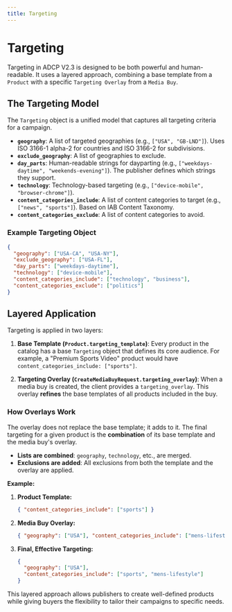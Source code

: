 ```yaml
---
title: Targeting
---
```


# Targeting

Targeting in ADCP V2.3 is designed to be both powerful and human-readable. It uses a layered approach, combining a base template from a `Product` with a specific `Targeting Overlay` from a `Media Buy`.

## The Targeting Model

The `Targeting` object is a unified model that captures all targeting criteria for a campaign.

- **`geography`**: A list of targeted geographies (e.g., `["USA", "GB-LND"]`). Uses ISO 3166-1 alpha-2 for countries and ISO 3166-2 for subdivisions.
- **`exclude_geography`**: A list of geographies to exclude.
- **`day_parts`**: Human-readable strings for dayparting (e.g., `["weekdays-daytime", "weekends-evening"]`). The publisher defines which strings they support.
- **`technology`**: Technology-based targeting (e.g., `["device-mobile", "browser-chrome"]`).
- **`content_categories_include`**: A list of content categories to target (e.g., `["news", "sports"]`). Based on IAB Content Taxonomy.
- **`content_categories_exclude`**: A list of content categories to avoid.

### Example Targeting Object
```json
{
  "geography": ["USA-CA", "USA-NY"],
  "exclude_geography": ["USA-FL"],
  "day_parts": ["weekdays-daytime"],
  "technology": ["device-mobile"],
  "content_categories_include": ["technology", "business"],
  "content_categories_exclude": ["politics"]
}
```

## Layered Application

Targeting is applied in two layers:

1.  **Base Template (`Product.targeting_template`)**: Every product in the catalog has a base `Targeting` object that defines its core audience. For example, a "Premium Sports Video" product would have `content_categories_include: ["sports"]`.

2.  **Targeting Overlay (`CreateMediaBuyRequest.targeting_overlay`)**: When a media buy is created, the client provides a `targeting_overlay`. This overlay **refines** the base templates of all products included in the buy.

### How Overlays Work

The overlay does not replace the base template; it adds to it. The final targeting for a given product is the **combination** of its base template and the media buy's overlay.

- **Lists are combined**: `geography`, `technology`, etc., are merged.
- **Exclusions are added**: All exclusions from both the template and the overlay are applied.

**Example:**

1.  **Product Template:**
    ```json
    { "content_categories_include": ["sports"] }
    ```
2.  **Media Buy Overlay:**
    ```json
    { "geography": ["USA"], "content_categories_include": ["mens-lifestyle"] }
    ```
3.  **Final, Effective Targeting:**
    ```json
    {
      "geography": ["USA"],
      "content_categories_include": ["sports", "mens-lifestyle"]
    }
    ```

This layered approach allows publishers to create well-defined products while giving buyers the flexibility to tailor their campaigns to specific needs.
